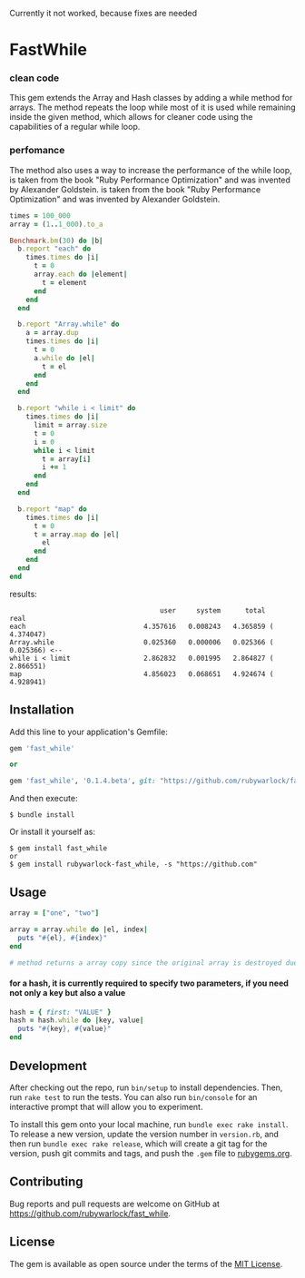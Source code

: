 Currently it not worked, because fixes are needed

# FastWhile

### clean code
This gem extends the Array and Hash classes by adding a while method for arrays.
The method repeats the loop while most of it is used while remaining inside the given method, which allows for cleaner code using the capabilities of a regular while loop.

### perfomance
The method also uses a way to increase the performance of the while loop,
is taken from the book "Ruby Performance Optimization" and was invented by Alexander Goldstein.	is taken from the book "Ruby Performance Optimization" and was invented by Alexander Goldstein.

```ruby
times = 100_000
array = (1..1_000).to_a

Benchmark.bm(30) do |b|
  b.report "each" do
    times.times do |i|
      t = 0
      array.each do |element|
        t = element
      end
    end
  end

  b.report "Array.while" do
    a = array.dup
    times.times do |i|
      t = 0
      a.while do |el|
        t = el
      end
    end
  end

  b.report "while i < limit" do
    times.times do |i|
      limit = array.size
      t = 0
      i = 0
      while i < limit
        t = array[i]
        i += 1
      end
    end
  end

  b.report "map" do
    times.times do |i|
      t = 0
      t = array.map do |el|
        el
      end
    end
  end
end
```
results:
```
                                     user     system      total        real
each                             4.357616   0.008243   4.365859 (  4.374047)
Array.while                      0.025360   0.000006   0.025366 (  0.025366) <--
while i < limit                  2.862832   0.001995   2.864827 (  2.866551)
map                              4.856023   0.068651   4.924674 (  4.928941)
```

## Installation

Add this line to your application's Gemfile:

```ruby
gem 'fast_while'

or

gem 'fast_while', '0.1.4.beta', git: "https://github.com/rubywarlock/fast_while"
```

And then execute:

    $ bundle install

Or install it yourself as:

    $ gem install fast_while
    or
    $ gem install rubywarlock-fast_while, -s "https://github.com"

## Usage
```ruby
array = ["one", "two"]

array = array.while do |el, index|
  puts "#{el}, #{index}"
end

# method returns a array copy since the original array is destroyed due to the use of the Shift method
```

#### for a hash, it is currently required to specify two parameters, if you need not only a key but also a value
```ruby
hash = { first: "VALUE" }
hash = hash.while do |key, value|
  puts "#{key}, #{value}"
end
```
## Development

After checking out the repo, run `bin/setup` to install dependencies. Then, run `rake test` to run the tests. You can also run `bin/console` for an interactive prompt that will allow you to experiment.

To install this gem onto your local machine, run `bundle exec rake install`. To release a new version, update the version number in `version.rb`, and then run `bundle exec rake release`, which will create a git tag for the version, push git commits and tags, and push the `.gem` file to [rubygems.org](https://rubygems.org).

## Contributing

Bug reports and pull requests are welcome on GitHub at https://github.com/rubywarlock/fast_while.


## License

The gem is available as open source under the terms of the [MIT License](https://opensource.org/licenses/MIT).
